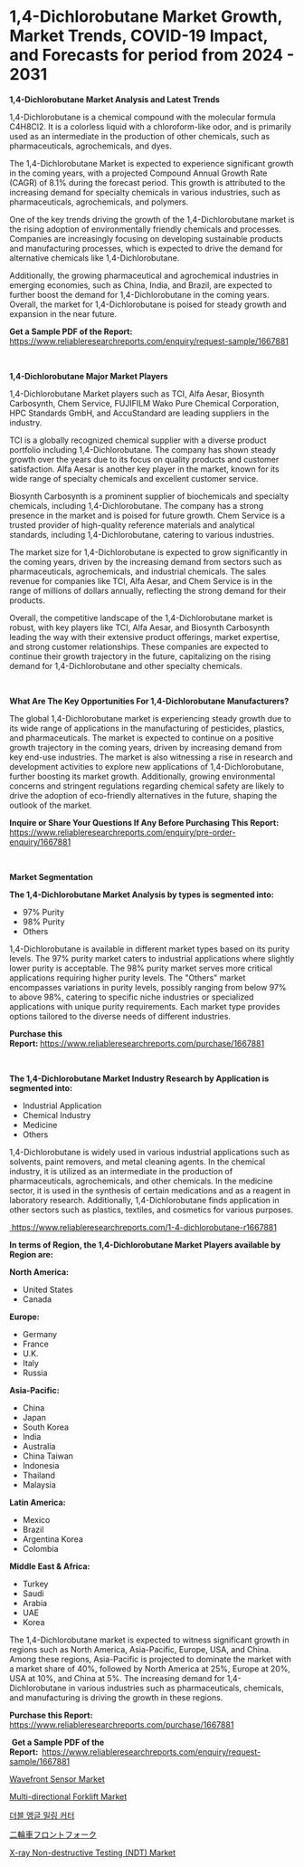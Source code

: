 <p><h1>1,4-Dichlorobutane Market Growth, Market Trends, COVID-19 Impact, and Forecasts for period from 2024 - 2031</h1></p><p><strong>1,4-Dichlorobutane Market Analysis and Latest Trends</strong></p>
<p><p>1,4-Dichlorobutane is a chemical compound with the molecular formula C4H8Cl2. It is a colorless liquid with a chloroform-like odor, and is primarily used as an intermediate in the production of other chemicals, such as pharmaceuticals, agrochemicals, and dyes.</p><p>The 1,4-Dichlorobutane Market is expected to experience significant growth in the coming years, with a projected Compound Annual Growth Rate (CAGR) of 8.1% during the forecast period. This growth is attributed to the increasing demand for specialty chemicals in various industries, such as pharmaceuticals, agrochemicals, and polymers.</p><p>One of the key trends driving the growth of the 1,4-Dichlorobutane market is the rising adoption of environmentally friendly chemicals and processes. Companies are increasingly focusing on developing sustainable products and manufacturing processes, which is expected to drive the demand for alternative chemicals like 1,4-Dichlorobutane.</p><p>Additionally, the growing pharmaceutical and agrochemical industries in emerging economies, such as China, India, and Brazil, are expected to further boost the demand for 1,4-Dichlorobutane in the coming years. Overall, the market for 1,4-Dichlorobutane is poised for steady growth and expansion in the near future.</p></p>
<p><strong>Get a Sample PDF of the Report:&nbsp;</strong> <a href="https://www.reliableresearchreports.com/enquiry/request-sample/1667881">https://www.reliableresearchreports.com/enquiry/request-sample/1667881</a></p>
<p>&nbsp;</p>
<p><strong>1,4-Dichlorobutane Major Market Players</strong></p>
<p><p>1,4-Dichlorobutane Market players such as TCI, Alfa Aesar, Biosynth Carbosynth, Chem Service, FUJIFILM Wako Pure Chemical Corporation, HPC Standards GmbH, and AccuStandard are leading suppliers in the industry.</p><p>TCI is a globally recognized chemical supplier with a diverse product portfolio including 1,4-Dichlorobutane. The company has shown steady growth over the years due to its focus on quality products and customer satisfaction. Alfa Aesar is another key player in the market, known for its wide range of specialty chemicals and excellent customer service.</p><p>Biosynth Carbosynth is a prominent supplier of biochemicals and specialty chemicals, including 1,4-Dichlorobutane. The company has a strong presence in the market and is poised for future growth. Chem Service is a trusted provider of high-quality reference materials and analytical standards, including 1,4-Dichlorobutane, catering to various industries.</p><p>The market size for 1,4-Dichlorobutane is expected to grow significantly in the coming years, driven by the increasing demand from sectors such as pharmaceuticals, agrochemicals, and industrial chemicals. The sales revenue for companies like TCI, Alfa Aesar, and Chem Service is in the range of millions of dollars annually, reflecting the strong demand for their products.</p><p>Overall, the competitive landscape of the 1,4-Dichlorobutane market is robust, with key players like TCI, Alfa Aesar, and Biosynth Carbosynth leading the way with their extensive product offerings, market expertise, and strong customer relationships. These companies are expected to continue their growth trajectory in the future, capitalizing on the rising demand for 1,4-Dichlorobutane and other specialty chemicals.</p></p>
<p>&nbsp;</p>
<p><strong>What Are The Key Opportunities For 1,4-Dichlorobutane Manufacturers?</strong></p>
<p><p>The global 1,4-Dichlorobutane market is experiencing steady growth due to its wide range of applications in the manufacturing of pesticides, plastics, and pharmaceuticals. The market is expected to continue on a positive growth trajectory in the coming years, driven by increasing demand from key end-use industries. The market is also witnessing a rise in research and development activities to explore new applications of 1,4-Dichlorobutane, further boosting its market growth. Additionally, growing environmental concerns and stringent regulations regarding chemical safety are likely to drive the adoption of eco-friendly alternatives in the future, shaping the outlook of the market.</p></p>
<p><strong>Inquire or Share Your Questions If Any Before Purchasing This Report:</strong> <a href="https://www.reliableresearchreports.com/enquiry/pre-order-enquiry/1667881">https://www.reliableresearchreports.com/enquiry/pre-order-enquiry/1667881</a></p>
<p>&nbsp;</p>
<p><strong>Market Segmentation</strong></p>
<p><strong>The 1,4-Dichlorobutane Market Analysis by types is segmented into:</strong></p>
<p><ul><li>97% Purity</li><li>98% Purity</li><li>Others</li></ul></p>
<p><p>1,4-Dichlorobutane is available in different market types based on its purity levels. The 97% purity market caters to industrial applications where slightly lower purity is acceptable. The 98% purity market serves more critical applications requiring higher purity levels. The "Others" market encompasses variations in purity levels, possibly ranging from below 97% to above 98%, catering to specific niche industries or specialized applications with unique purity requirements. Each market type provides options tailored to the diverse needs of different industries.</p></p>
<p><strong>Purchase this Report:&nbsp;</strong><a href="https://www.reliableresearchreports.com/purchase/1667881">https://www.reliableresearchreports.com/purchase/1667881</a></p>
<p>&nbsp;</p>
<p><strong>The 1,4-Dichlorobutane Market Industry Research by Application is segmented into:</strong></p>
<p><ul><li>Industrial Application</li><li>Chemical Industry</li><li>Medicine</li><li>Others</li></ul></p>
<p><p>1,4-Dichlorobutane is widely used in various industrial applications such as solvents, paint removers, and metal cleaning agents. In the chemical industry, it is utilized as an intermediate in the production of pharmaceuticals, agrochemicals, and other chemicals. In the medicine sector, it is used in the synthesis of certain medications and as a reagent in laboratory research. Additionally, 1,4-Dichlorobutane finds application in other sectors such as plastics, textiles, and cosmetics for various purposes.</p></p>
<p><a href="https://www.reliableresearchreports.com/1-4-dichlorobutane-r1667881">&nbsp;https://www.reliableresearchreports.com/1-4-dichlorobutane-r1667881</a></p>
<p><strong>In terms of Region, the 1,4-Dichlorobutane Market Players available by Region are:</strong></p>
<p>
    <p> <strong> North America: </strong>
        <ul>
            <li>United States</li>
            <li>Canada</li>
        </ul>
        </p> 
    <p> <strong> Europe: </strong>
        <ul>
            <li>Germany</li>
            <li>France</li>
            <li>U.K.</li>
            <li>Italy</li>
            <li>Russia</li>
        </ul>
        </p> 
    <p> <strong> Asia-Pacific: </strong>
        <ul>
            <li>China</li>
            <li>Japan</li>
            <li>South Korea</li>
            <li>India</li>
            <li>Australia</li>
            <li>China Taiwan</li>
            <li>Indonesia</li>
            <li>Thailand</li>
            <li>Malaysia</li>
        </ul>
        </p> 
    <p> <strong> Latin America: </strong>
        <ul>
            <li>Mexico</li>
            <li>Brazil</li>
            <li>Argentina Korea</li>
            <li>Colombia</li>
        </ul>
        </p> 
    <p> <strong> Middle East & Africa: </strong>
        <ul>
            <li>Turkey</li>
            <li>Saudi</li>
            <li>Arabia</li>
            <li>UAE</li>
            <li>Korea</li>
        </ul>
    </p>
    </p>
<p><p>The 1,4-Dichlorobutane market is expected to witness significant growth in regions such as North America, Asia-Pacific, Europe, USA, and China. Among these regions, Asia-Pacific is projected to dominate the market with a market share of 40%, followed by North America at 25%, Europe at 20%, USA at 10%, and China at 5%. The increasing demand for 1,4-Dichlorobutane in various industries such as pharmaceuticals, chemicals, and manufacturing is driving the growth in these regions.</p></p>
<p><strong>Purchase this Report: </strong><a href="https://www.reliableresearchreports.com/purchase/1667881">https://www.reliableresearchreports.com/purchase/1667881</a></p>
<p>&nbsp;<strong>Get a Sample PDF of the Report:&nbsp;&nbsp;</strong><a href="https://www.reliableresearchreports.com/enquiry/request-sample/1667881">https://www.reliableresearchreports.com/enquiry/request-sample/1667881</a></p>
<p><strong></strong></p>
<p><p><a href="https://issuu.com/reportprime-2/docs/wavefront-sensor-market-size-2030.pptx">Wavefront Sensor Market</a></p><p><a href="https://www.linkedin.com/pulse/multi-directional-forklift-market-insights-cagr-trends-growth-0dvqc?trackingId=DrWkBcQ9keLSoAHz1Kd17Q%3D%3D">Multi-directional Forklift Market</a></p><p><a href="https://github.com/vanessagrant665567/Market-Research-Report-List-1/blob/main/839547388653.md">더블 앵글 밀링 커터</a></p><p><a href="https://github.com/zekaoe592392/Market-Research-Report-List-2/blob/main/943110797064.md">二輪車フロントフォーク</a></p><p><a href="https://www.linkedin.com/pulse/x-ray-non-destructive-testing-ndtnbspmarket-focuses-market-mtfyc?trackingId=U38Du2WYWFQGSoLLCDlMlw%3D%3D">X-ray Non-destructive Testing (NDT) Market</a></p></p>